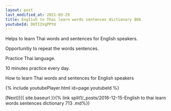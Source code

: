 ```yaml
---
layout: post
last_modified_at: 2021-03-29
title: English to Thai learn words sentences dictionary 866 
youtubeId: DUTIIVqPPtU
---
```

 
 
Helps to learn Thai words and sentences for English speakers.

Opportunitiy to repeat the words sentences. 

Practice Thai language. 
 
10 minutes practice every day. 
 
How to learn Thai words and sentences for English speakers 
 
{% include youtubePlayer.html id=page.youtubeId %}
 
 
[Next]({{ site.baseurl }}{% link  split1/_posts/2016-12-15-English to thai learn words sentences dictionary 713 .md%})
 
